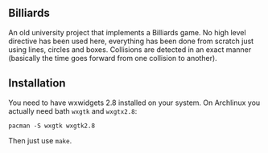 ## Billiards

An old university project that implements a Billiards game. No high level directive has been used here, everything has been done from scratch just using lines, circles and boxes. Collisions are detected in an exact manner (basically the time goes forward from one collision to another).

## Installation

You need to have wxwidgets 2.8 installed on your system. On Archlinux you actually need bath `wxgtk` and `wxgtx2.8`:

```
pacman -S wxgtk wxgtk2.8
```

Then just use `make`.